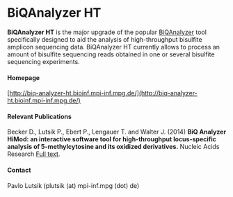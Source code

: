 # BiQAnalyzer HT
__BiQAnalyzer HT__ is the major upgrade of the popular [BiQAnalyzer](http://biq-analyzer.bioinf.mpi-inf.mpg.de) tool specifically designed to aid the analysis of high-throughput bisulfite amplicon sequencing data. BiQAnalyzer HT currently allows to process an amount of bisulfite sequencing reads obtained in one or several bisulfite sequencing experiments.

#### Homepage
[http://biq-analyzer-ht.bioinf.mpi-inf.mpg.de/](http://biq-analyzer-ht.bioinf.mpi-inf.mpg.de/)

#### Relevant Publications
Becker D., Lutsik P., Ebert P., Lengauer T. and Walter J. (2014) __BiQ Analyzer HiMod: an interactive software tool for high-throughput locus-specific analysis of 5-methylcytosine and its oxidized derivatives.__ Nucleic Acids Research [Full text](http://nar.oxfordjournals.org/content/early/2014/05/29/nar.gku457.long).

#### Contact
Pavlo Lutsik (plutsik (at) mpi-inf.mpg (dot) de)

